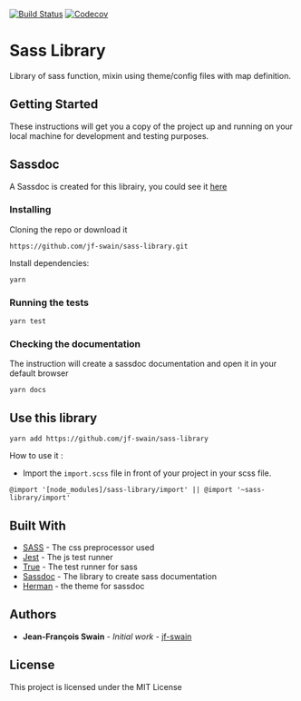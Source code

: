 [![Build Status](https://travis-ci.org/jf-swain/sass-library.svg?branch=master)](https://travis-ci.org/jf-swain/sass-library)
[![Codecov](https://codecov.io/gh/jf-swain/sass-library/branch/master/graph/badge.svg)](https://codecov.io/gh/jf-swain/sass-library)

# Sass Library


Library of sass function, mixin using theme/config files with map definition.

## Getting Started

These instructions will get you a copy of the project up and running on your local machine for development and testing purposes.

## Sassdoc

A Sassdoc is created for this librairy, you could see it [here](http://sass-library.swain-creative.com/)

### Installing

Cloning the repo or download it

```
https://github.com/jf-swain/sass-library.git
```

Install dependencies:

```
yarn
```

### Running the tests

```
yarn test
```

### Checking the documentation

The instruction will create a sassdoc documentation and open it in your default browser

```
yarn docs
```
## Use this library

```
yarn add https://github.com/jf-swain/sass-library

```

How to use it :

* Import the `import.scss` file in front of your project in your scss file.


```
@import '[node_modules]/sass-library/import' || @import '~sass-library/import'
```


## Built With

* [SASS](https://sass-lang.com/) - The css preprocessor used
* [Jest](https://jestjs.io/) - The js test runner
* [True](http://oddbird.net/true/) - The test runner for sass
* [Sassdoc](http://sassdoc.com/) - The library to create sass documentation
* [Herman](https://github.com/oddbird/sassdoc-theme-herman) - the theme for sassdoc

## Authors

* **Jean-François Swain** - *Initial work* - [jf-swain](https://github.com/jf-swain)


## License

This project is licensed under the MIT License
